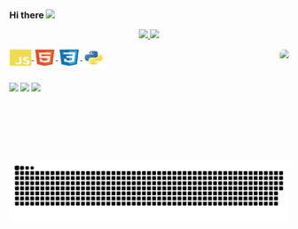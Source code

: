 ### Hi there <img src="https://media.giphy.com/media/hvRJCLFzcasrR4ia7z/giphy.gif" width="25px">
<div align="center">
  <a href="https://github.com/giuseppebruno-py">
  <img height="180em" src="https://github-readme-stats.vercel.app/api?username=GiuseppeBruno-py&show_icons=true&theme=gruvbox&include_all_commits=true&count_private=true"/>
  <img height="180em" src="https://github-readme-stats.vercel.app/api/top-langs/?username=GiuseppeBruno-py&layout=compact&langs_count=7&theme=gruvbox"/>
</div>
<div style="display: inline_block"><br>
  <img align="center" alt="Giu-Js" height="30" width="40" src="https://raw.githubusercontent.com/devicons/devicon/master/icons/javascript/javascript-plain.svg">
  <img align="center" alt="Giu-HTML" height="30" width="40" src="https://raw.githubusercontent.com/devicons/devicon/master/icons/html5/html5-original.svg">
  <img align="center" alt="Giu-CSS" height="30" width="40" src="https://raw.githubusercontent.com/devicons/devicon/master/icons/css3/css3-original.svg">
  <img align="center" alt="Giu-Python" height="30" width="40" src="https://raw.githubusercontent.com/devicons/devicon/master/icons/python/python-original.svg">
  <img align="right" src="https://media3.giphy.com/media/GpFvYGPIs3FNR4mBah/giphy.webp?cid=ecf05e470sblwgnkijb3zi2iowta4jtld6udwok22z73ww91&rid=giphy.webp&ct=g" height="200" style="border-radius:50px;" >
</div>
  
  ##
 
<div> 
  <a href="https://instagram.com/Giu_baso" target="_blank"><img src="https://img.shields.io/badge/-Instagram-%23E4405F?style=for-the-badge&logo=instagram&logoColor=white" target="_blank"></a>
  <a href = "mailto:Giuseppebruno195@gmail.com"><img src="https://img.shields.io/badge/-Gmail-%23333?style=for-the-badge&logo=gmail&logoColor=white" target="_blank"></a>
  <a href="https://www.linkedin.com/in/giuseppe-baso/" target="_blank"><img src="https://img.shields.io/badge/-LinkedIn-%230077B5?style=for-the-badge&logo=linkedin&logoColor=white" target="_blank"></a> 
 
  ![Snake animation](https://github.com/GiuseppeBruno-Py/GiuseppeBruno-Py/blob/output/github-contribution-grid-snake.svg)
 
</div>
